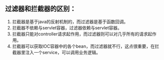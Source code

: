 ## 过滤器和拦截器的区别：    

1. 拦截器是基于java的反射机制的，而过滤器是基于函数回调。  
2. 拦截器不依赖与servlet容器，过滤器依赖与servlet容器。  
3. 拦截器只能对controller请求起作用，而过滤器则可以对几乎所有的请求起作用。    
4. 拦截器可以获取IOC容器中的各个bean，而过滤器就不行，这点很重要，在拦截器里注入一个service，可以调用业务逻辑。  

